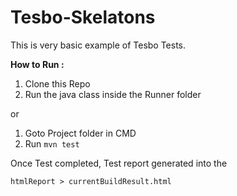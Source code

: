 # Tesbo-Skelatons

This is very basic example of Tesbo Tests. 


**How to Run :**

1. Clone this Repo 
2. Run the java class inside the Runner folder


or 

1. Goto Project folder in CMD
2. Run
    ```mvn test``` 
    
Once Test completed, Test report generated into the 

```htmlReport > currentBuildResult.html```  